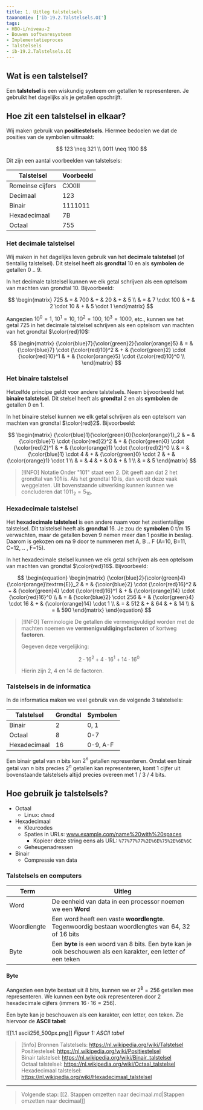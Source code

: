 ```yaml
---
title: 1. Uitleg talstelsels
taxonomie: ['ib-19.2.Talstelsels.OI']
tags:
- HBO-i/niveau-2
- Bouwen softwaresysteem
- Implementatieproces
- Talstelsels
- ib-19.2.Talstelsels.OI
---
```


## Wat is een talstelsel?

Een **talstelsel** is een wiskundig systeem om getallen te
representeren. Je gebruikt het dagelijks als je getallen opschrijft.

## Hoe zit een talstelsel in elkaar?

Wij maken gebruik van **positiestelsels**. Hiermee bedoelen we dat
de posities van de symbolen uitmaakt:

$$
123 \neq 321 \\
0011 \neq 1100
$$

Dit zijn een aantal voorbeelden van talstelsels:

| Talstelsel | Voorbeeld |
| -- | -- |
| Romeinse cijfers | CXXIII |
| Decimaal | 123 |
| Binair | 1111011 |
| Hexadecimaal | 7B |
| Octaal | 755 |

### Het decimale talstelsel

Wij maken in het dagelijks leven gebruik van het **decimale 
talstelsel** (of tientallig talstelsel). Dit stelsel heeft als
**grondtal** 10 en als **symbolen** de getallen 0 .. 9.

In het decimale talstelsel kunnen we elk getal schrijven als een optelsom
van machten van grondtal 10. Bijvoorbeeld:

$$
\begin{matrix}
725 & = & 700 & + & 20 & + & 5 \\
 & = & 7 \cdot 100 & + & 2 \cdot 10 & + & 5 \cdot 1
\end{matrix}
$$

Aangezien $10^0=1$, $10^1=10$, $10^2=100$, $10^3=1000$, etc., kunnen
we het getal 725 in het decimale talstelsel schrijven als een optelsom
van machten van het grondtal $\color{red}10$:

$$
\begin{matrix}
{\color{blue}7}{\color{green}2}{\color{orange}5} & = &
   {\color{blue}7} \cdot {\color{red}10}^2 & + &
   {\color{green}2} \cdot {\color{red}10}^1 & + &
   {\color{orange}5} \cdot {\color{red}10}^0 \\
\end{matrix}
$$


### Het binaire talstelsel

Hetzelfde principe geldt voor andere talstelsels. Neem bijvoorbeeld
het **binaire talstelsel**. Dit stelsel heeft als **grondtal** 2
en als **symbolen** de getallen 0 en 1.

In het binaire stelsel kunnen we elk getal schrijven als een optelsom
van machten van grondtal $\color{red}2$. Bijvoorbeeld:

$$
\begin{matrix}
{\color{blue}1}{\color{green}0}{\color{orange}1}_2 & = &
   {\color{blue}1} \cdot {\color{red}2}^2 & + &
   {\color{green}0} \cdot {\color{red}2}^1 & + &
   {\color{orange}1} \cdot {\color{red}2}^0 \\
& = & 
   {\color{blue}1} \cdot 4 & + &
   {\color{green}0} \cdot 2 & + &
   {\color{orange}1} \cdot 1 \\
& = & 4 & + & 0 & + & 1 \\
& = & 5
\end{matrix}
$$

> [!INFO] Notatie
> Onder "101" staat een 2. Dit geeft aan dat 2 het
> grondtal van 101 is. Als het grondtal 10 is, dan wordt deze vaak
weggelaten. Uit bovenstaande uitwerking kunnen kunnen we concluderen
dat $1011_2 = 5_{10}$.

### Hexadecimale talstelsel

Het **hexadecimale talstelsel** is een andere naam voor  het
zestientallige talstelsel. Dit talstelsel heeft als **grondtal** 16.
Je zou de **symbolen** 0 t/m 15 verwachten, maar de getallen boven 9
nemen meer dan 1 positie in beslag. Daarom is gekozen om na 9 door te
nummeren met A, B .. F (A=10, B=11, C=12, .. , F=15).

In het hexadecimale stelsel kunnen we elk getal schrijven als een optelsom
van machten van grondtal $\color{red}16$. Bijvoorbeeld:

$$
\begin{equation}
\begin{matrix}
{\color{blue}2}{\color{green}4}{\color{orange}\textrm{E}}_2 & = &
   {\color{blue}2} \cdot {\color{red}16}^2 & + &
   {\color{green}4} \cdot {\color{red}16}^1 & + &
   {\color{orange}14} \cdot {\color{red}16}^0 \\
& = & 
   {\color{blue}2} \cdot 256 & + &
   {\color{green}4} \cdot 16 & + &
   {\color{orange}14} \cdot 1 \\
& = & 512 & + & 64 & + & 14 \\
& = & 590
\end{matrix}
\end{equation}
$$

> [!INFO] Terminologie
> De getallen die vermenigvuldigd worden met de machten noemen we
> **vermenigvuldigingsfactoren** of kortweg **factoren**.
>
> Gegeven deze vergelijking:
>
> $$ 2 \cdot 16^2 + 4 \cdot 16^1 + 14 \cdot 16^0 $$
>
> Hierin zijn 2, 4 en 14 de factoren.

### Talstelsels in de informatica

In de informatica maken we veel gebruik van de volgende 3 talstelsels:

| Talstelsel | Grondtal | Symbolen |
| -- | -- | -- | 
| Binair | 2 | 0, 1 |
| Octaal | 8 |  0-7 |
| Hexadecimaal | 16 | 0-9, A-F |

Een binair getal van $n$ bits kan $2^n$ getallen representeren. Omdat
een binair getal van $n$ bits precies $2^n$ getallen kan
representeren, komt 1 cijfer uit bovenstaande talstelsels altijd
precies overeen met 1 / 3 / 4 bits.

## Hoe gebruik je talstelsels?

- Octaal
  - Linux: `chmod`
- Hexadecimaal
  - Kleurcodes
  - Spaties in URLs: www.example.com/name%20with%20spaces
    - Kopieer deze string eens als URL: `%77%77%77%2E%6E%75%2E%6E%6C`
  - Geheugenadressen
- Binair
  - Compressie van data



### Talstelsels en computers

| Term | Uitleg |
| -- | -- |
| Word | De eenheid van data in een processor noemen we een **Word** |
| Woordlengte | Een word heeft een vaste **woordlengte**. Tegenwoordig bestaan woordlengtes van 64, 32 of 16 bits |
| Byte | Een **byte** is een woord van 8 bits. Een byte kan je ook beschouwen als een karakter, een letter of een teken |

#### Byte

Aangezien een byte bestaat uit 8 bits, kunnen we er $2^8=256$ getallen mee representeren. We kunnen een byte ook representeren door 2 hexadecimale cijfers (immers $16\cdot 16=256$).

Een byte kan je beschouwen als een karakter, een letter, een teken. Zie hiervoor de **ASCII tabel**:

![[1.1 ascii256_500px.png]]
*Figuur 1: ASCII tabel*

> [!info] Bronnen
> Talstelsels: https://nl.wikipedia.org/wiki/Talstelsel \
> Positiestelsel: https://nl.wikipedia.org/wiki/Positiestelsel \
> Binair talstelsel: https://nl.wikipedia.org/wiki/Binair_talstelsel \
> Octaal talstelsel: https://nl.wikipedia.org/wiki/Octaal_talstelsel \
> Hexadecimaal talstelsel: https://nl.wikipedia.org/wiki/Hexadecimaal_talstelsel

---

> Volgende stap: [[2. Stappen omzetten naar decimaal.md|Stappen omzetten naar decimaal]]
